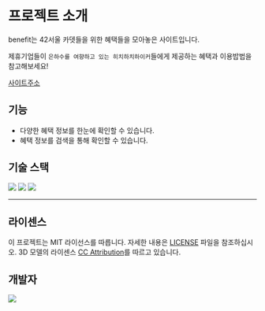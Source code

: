 # 프로젝트 소개

benefit는 42서울 카뎃들을 위한 혜택들을 모아놓은 사이트입니다.

제휴기업들이 `은하수를 여향하고 있는 히치하치하이커`들에게 제공하는 혜택과 이용밥법을 참고해보세요! 

[사이트주소](https://benefit.42seoul.link/)

## 기능
- 다양한 혜택 정보를 한눈에 확인할 수 있습니다.
- 혜택 정보를 검색을 통해 확인할 수 있습니다.


## 기술 스택

<img src="https://img.shields.io/badge/Vercel-000000?style=for-the-badge&logo=Vercel&logoColor=#000000">
<img src="https://img.shields.io/badge/Three.js-000000?style=for-the-badge&logo=Three.js&logoColor=#000000">
<img src="https://img.shields.io/badge/svelte kit-E34F26?style=for-the-badge&logo=svelte&logoColor=white"> 

---


## 라이센스

이 프로젝트는 MIT 라이선스를 따릅니다. 자세한 내용은 [LICENSE](LICENSE) 파일을 참조하십시오. 3D 모델의 라이센스 [CC Attribution](https://sketchfab.com/3d-models/message-in-a-bottle-2e738dfccbf34ec4bfbaf2c1d1203911)를 따르고 있습니다.

## 개발자

<a href="https://github.com/YeonSeong-Lee/benefit/graphs/contributors">
  <img src="https://contrib.rocks/image?repo=YeonSeong-Lee/benefit" />
</a>
